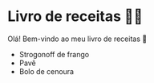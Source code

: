 # Livro de receitas :woman_cook:

Olá! Bem-vindo ao meu livro de receitas :wave:

- Strogonoff de frango
- Pavê
- Bolo de cenoura